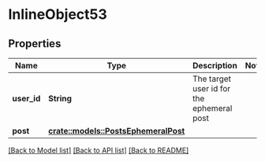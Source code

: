 # InlineObject53

## Properties

Name | Type | Description | Notes
------------ | ------------- | ------------- | -------------
**user_id** | **String** | The target user id for the ephemeral post | 
**post** | [**crate::models::PostsEphemeralPost**](_posts_ephemeral_post.md) |  | 

[[Back to Model list]](../README.md#documentation-for-models) [[Back to API list]](../README.md#documentation-for-api-endpoints) [[Back to README]](../README.md)


